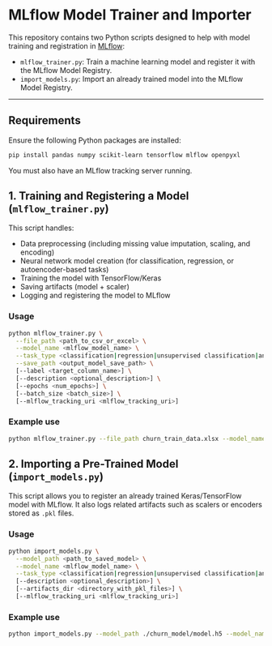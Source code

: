 # MLflow Model Trainer and Importer

This repository contains two Python scripts designed to help with model training and registration in [MLflow](https://mlflow.org/):

- `mlflow_trainer.py`: Train a machine learning model and register it with the MLflow Model Registry.
- `import_models.py`: Import an already trained model into the MLflow Model Registry.

---

## Requirements

Ensure the following Python packages are installed:

```bash
pip install pandas numpy scikit-learn tensorflow mlflow openpyxl
```

You must also have an MLflow tracking server running.

## 1. Training and Registering a Model (`mlflow_trainer.py`)

This script handles:

- Data preprocessing (including missing value imputation, scaling, and encoding)
- Neural network model creation (for classification, regression, or autoencoder-based tasks)
- Training the model with TensorFlow/Keras
- Saving artifacts (model + scaler)
- Logging and registering the model to MLflow

### Usage

```bash
python mlflow_trainer.py \
  --file_path <path_to_csv_or_excel> \
  --model_name <mlflow_model_name> \
  --task_type <classification|regression|unsupervised classification|anomaly detection> \
  --save_path <output_model_save_path> \
  [--label <target_column_name>] \
  [--description <optional_description>] \
  [--epochs <num_epochs>] \
  [--batch_size <batch_size>] \
  [--mlflow_tracking_uri <mlflow_tracking_uri>]
```

### Example use

```bash
python mlflow_trainer.py --file_path churn_train_data.xlsx --model_name CustomerChurn1 --task_type classification --save_path churn_model/model.h5 --label Churn --description "Customer churn prediction model" --epochs 25 --mlflow_tracking_uri http://localhost:5001
```

## 2. Importing a Pre-Trained Model (`import_models.py`)

This script allows you to register an already trained Keras/TensorFlow model with MLflow. It also logs related artifacts such as scalers or encoders stored as `.pkl` files.

### Usage

```bash
python import_models.py \
  --model_path <path_to_saved_model> \
  --model_name <mlflow_model_name> \
  --task_type <classification|regression|unsupervised classification|anomaly detection> \
  [--description <optional_description>] \
  [--artifacts_dir <directory_with_pkl_files>] \
  [--mlflow_tracking_uri <mlflow_tracking_uri>]
```

### Example use

```bash
python import_models.py --model_path ./churn_model/model.h5 --model_name "ChurnModel1" --task_type "classification" --artifacts_dir ./churn_model/ --description "Predicts if a customer will leave based on behavior patterns"
```
